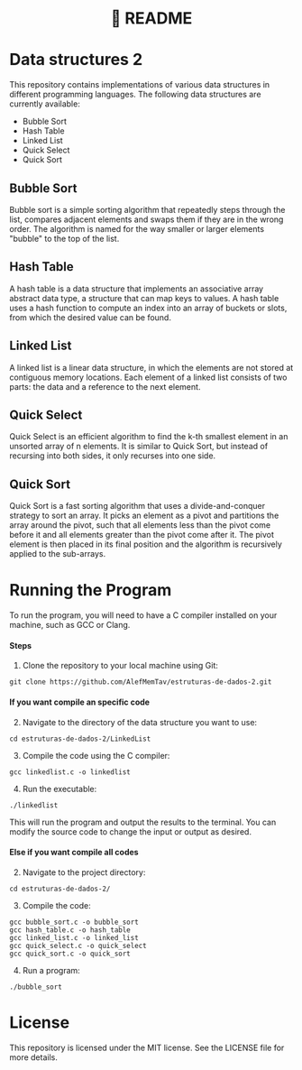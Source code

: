 <h1 align="center">📄 README</h1>

# Data structures 2
This repository contains implementations of various data structures in different programming languages. The following data structures are currently available:
- Bubble Sort
- Hash Table
- Linked List
- Quick Select
- Quick Sort

## Bubble Sort

Bubble sort is a simple sorting algorithm that repeatedly steps through the list, compares adjacent elements and swaps them if they are in the wrong order. The algorithm is named for the way smaller or larger elements "bubble" to the top of the list.

## Hash Table
A hash table is a data structure that implements an associative array abstract data type, a structure that can map keys to values. A hash table uses a hash function to compute an index into an array of buckets or slots, from which the desired value can be found.

## Linked List
A linked list is a linear data structure, in which the elements are not stored at contiguous memory locations. Each element of a linked list consists of two parts: the data and a reference to the next element.

## Quick Select
Quick Select is an efficient algorithm to find the k-th smallest element in an unsorted array of n elements. It is similar to Quick Sort, but instead of recursing into both sides, it only recurses into one side.

## Quick Sort
Quick Sort is a fast sorting algorithm that uses a divide-and-conquer strategy to sort an array. It picks an element as a pivot and partitions the array around the pivot, such that all elements less than the pivot come before it and all elements greater than the pivot come after it. The pivot element is then placed in its final position and the algorithm is recursively applied to the sub-arrays.

# Running the Program
To run the program, you will need to have a C compiler installed on your machine, such as GCC or Clang.

#### Steps

1. Clone the repository to your local machine using Git:

```
git clone https://github.com/AlefMemTav/estruturas-de-dados-2.git
```

#### If you want compile an specific code

  2. Navigate to the directory of the data structure you want to use:

  ```
  cd estruturas-de-dados-2/LinkedList
  ```

3. Compile the code using the C compiler:

```
gcc linkedlist.c -o linkedlist
```

4. Run the executable:

```
./linkedlist
```

This will run the program and output the results to the terminal. You can modify the source code to change the input or output as desired.

#### Else if you want compile all codes

2. Navigate to the project directory:

```
cd estruturas-de-dados-2/
```

3. Compile the code:

```
gcc bubble_sort.c -o bubble_sort
gcc hash_table.c -o hash_table
gcc linked_list.c -o linked_list
gcc quick_select.c -o quick_select
gcc quick_sort.c -o quick_sort
```

4. Run a program:

```
./bubble_sort
```

# License
This repository is licensed under the MIT license. See the LICENSE file for more details.
